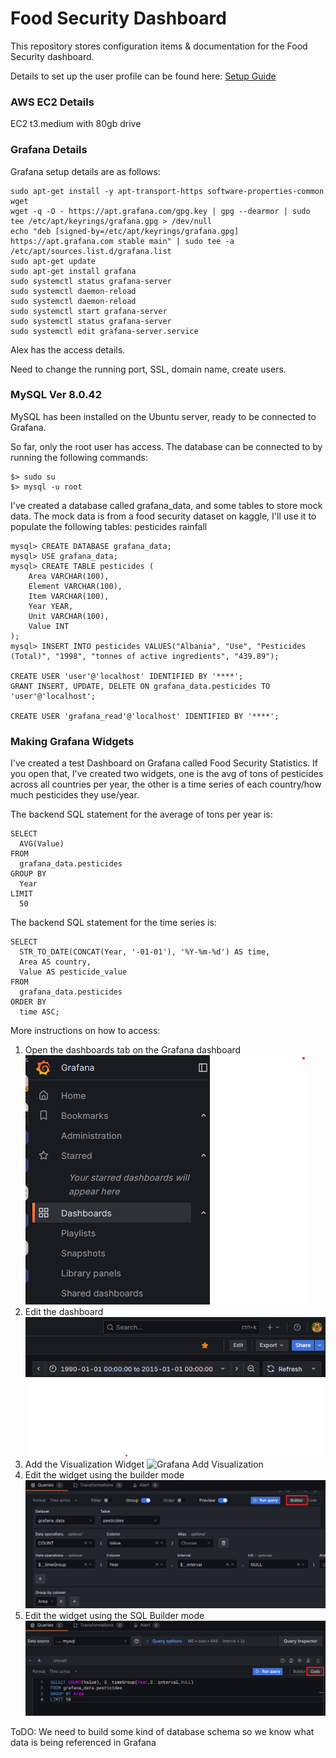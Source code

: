 # Food Security Dashboard
This repository stores configuration items & documentation for the Food Security dashboard.


Details to set up the user profile can be found here:
[Setup Guide](./UserSetup.md)

### AWS EC2 Details
EC2 t3.medium with 80gb drive

### Grafana Details
Grafana setup details are as follows:
```
sudo apt-get install -y apt-transport-https software-properties-common wget
wget -q -O - https://apt.grafana.com/gpg.key | gpg --dearmor | sudo tee /etc/apt/keyrings/grafana.gpg > /dev/null
echo "deb [signed-by=/etc/apt/keyrings/grafana.gpg] https://apt.grafana.com stable main" | sudo tee -a /etc/apt/sources.list.d/grafana.list
sudo apt-get update
sudo apt-get install grafana
sudo systemctl status grafana-server
sudo systemctl daemon-reload
sudo systemctl daemon-reload
sudo systemctl start grafana-server
sudo systemctl status grafana-server
sudo systemctl edit grafana-server.service
```

Alex has the access details.

Need to change the running port, SSL, domain name, create users.


### MySQL Ver 8.0.42
MySQL has been installed on the Ubuntu server, ready to be connected to Grafana.

So far, only the root user has access. The database can be connected to by running the following commands:
```
$> sudo su
$> mysql -u root
```

I've created a database called grafana_data, and some tables to store mock data. 
The mock data is from a food security dataset on kaggle, I'll use it to populate the following tables:
pesticides
rainfall


```
mysql> CREATE DATABASE grafana_data;
mysql> USE grafana_data;
mysql> CREATE TABLE pesticides (
    Area VARCHAR(100),
    Element VARCHAR(100),
    Item VARCHAR(100),
    Year YEAR,
    Unit VARCHAR(100),
    Value INT
);
mysql> INSERT INTO pesticides VALUES("Albania", "Use", "Pesticides (Total)", "1998", "tonnes of active ingredients", "439.89");

CREATE USER 'user'@'localhost' IDENTIFIED BY '****';
GRANT INSERT, UPDATE, DELETE ON grafana_data.pesticides TO 'user'@'localhost';

CREATE USER 'grafana_read'@'localhost' IDENTIFIED BY '****';

```

### Making Grafana Widgets
I've created a test Dashboard on Grafana called Food Security Statistics.
If you open that, I've created two widgets, one is the avg of tons of pesticides across all countries per year, the other is a time series of each country/how much pesticides they use/year.


The backend SQL statement for the average of tons per year is:
```
SELECT
  AVG(Value)
FROM
  grafana_data.pesticides
GROUP BY
  Year
LIMIT
  50
```

The backend SQL statement for the time series is:
```
SELECT
  STR_TO_DATE(CONCAT(Year, '-01-01'), '%Y-%m-%d') AS time,
  Area AS country,
  Value AS pesticide_value
FROM
  grafana_data.pesticides
ORDER BY
  time ASC;
```


More instructions on how to access:
1. Open the dashboards tab on the Grafana dashboard
![Grafana Dashboard](src/Images/Grafana_Select_Dashboard.png)
2. Edit the dashboard
![Grafana Edit Dashboard](src/Images/Grafana_Select_Edit.png)
3. Add the Visualization Widget
![Grafana Add Visualization](src/Images/Grafana_Select_Visualization.png)
4. Edit the widget using the builder mode
![Grafana Widget Builder](src/Images/Grafana_Select_Builder.png)
5. Edit the widget using the SQL Builder mode
![Grafana Widget Code Edit](src/Images/Grafana_Select_Code.png)


ToDO: We need to build some kind of database schema so we know what data is being referenced in Grafana 
